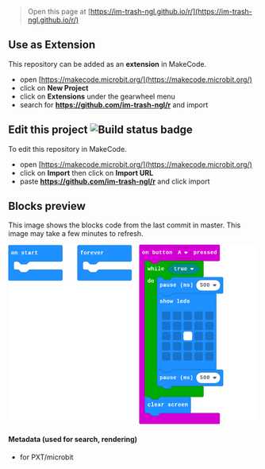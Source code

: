 
> Open this page at [https://im-trash-ngl.github.io/r/](https://im-trash-ngl.github.io/r/)

## Use as Extension

This repository can be added as an **extension** in MakeCode.

* open [https://makecode.microbit.org/](https://makecode.microbit.org/)
* click on **New Project**
* click on **Extensions** under the gearwheel menu
* search for **https://github.com/im-trash-ngl/r** and import

## Edit this project ![Build status badge](https://github.com/im-trash-ngl/r/workflows/MakeCode/badge.svg)

To edit this repository in MakeCode.

* open [https://makecode.microbit.org/](https://makecode.microbit.org/)
* click on **Import** then click on **Import URL**
* paste **https://github.com/im-trash-ngl/r** and click import

## Blocks preview

This image shows the blocks code from the last commit in master.
This image may take a few minutes to refresh.

![A rendered view of the blocks](https://github.com/im-trash-ngl/r/raw/master/.github/makecode/blocks.png)

#### Metadata (used for search, rendering)

* for PXT/microbit
<script src="https://makecode.com/gh-pages-embed.js"></script><script>makeCodeRender("{{ site.makecode.home_url }}", "{{ site.github.owner_name }}/{{ site.github.repository_name }}");</script>
